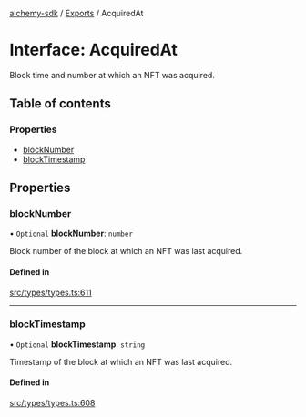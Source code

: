 [alchemy-sdk](../README.md) / [Exports](../modules.md) / AcquiredAt

# Interface: AcquiredAt

Block time and number at which an NFT was acquired.

## Table of contents

### Properties

- [blockNumber](AcquiredAt.md#blocknumber)
- [blockTimestamp](AcquiredAt.md#blocktimestamp)

## Properties

### blockNumber

• `Optional` **blockNumber**: `number`

Block number of the block at which an NFT was last acquired.

#### Defined in

[src/types/types.ts:611](https://github.com/alchemyplatform/alchemy-sdk-js/blob/c7197b9/src/types/types.ts#L611)

___

### blockTimestamp

• `Optional` **blockTimestamp**: `string`

Timestamp of the block at which an NFT was last acquired.

#### Defined in

[src/types/types.ts:608](https://github.com/alchemyplatform/alchemy-sdk-js/blob/c7197b9/src/types/types.ts#L608)
